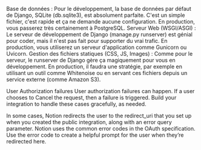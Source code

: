 Base de données : Pour le développement, la base de données par défaut de Django, SQLite (db.sqlite3), est absolument parfaite. C'est un simple fichier, c'est rapide et ça ne demande aucune configuration. En production, vous passerez très certainement à PostgreSQL.
Serveur Web (WSGI/ASGI) : Le serveur de développement de Django (manage.py runserver) est génial pour coder, mais il n'est pas fait pour supporter du vrai trafic. En production, vous utiliserez un serveur d'application comme Gunicorn ou Uvicorn.
Gestion des fichiers statiques (CSS, JS, Images) : Comme pour le serveur, le runserver de Django gère ça magiquement pour vous en développement. En production, il faudra une stratégie, par exemple en utilisant un outil comme Whitenoise ou en servant ces fichiers depuis un service externe (comme Amazon S3).

User Authorization failures
User authorization failures can happen. If a user chooses to Cancel the request, then a failure is triggered. Build your integration to handle these cases gracefully, as needed.

In some cases, Notion redirects the user to the redirect_uri that you set up when you created the public integration, along with an error query parameter. Notion uses the common error codes in the OAuth specification. Use the error code to create a helpful prompt for the user when they’re redirected here.
